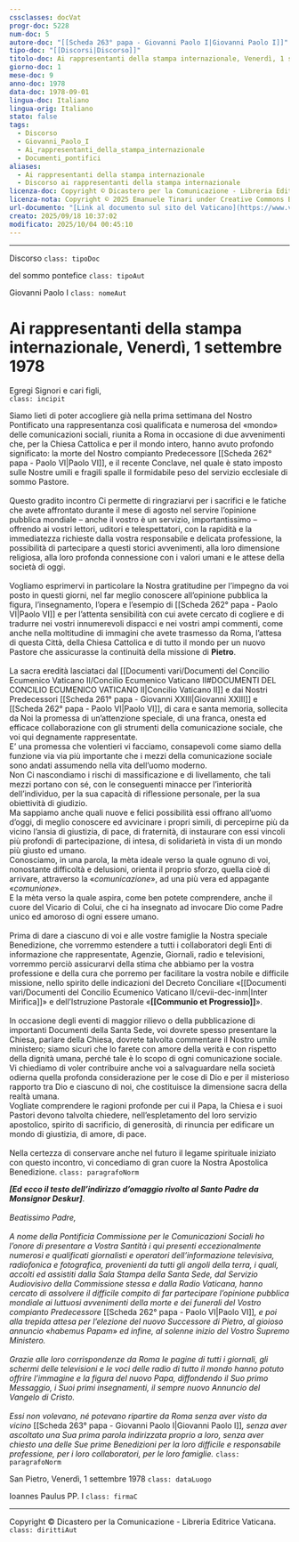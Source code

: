 ```yaml
---
cssclasses: docVat
progr-doc: 5228
num-doc: 5
autore-doc: "[[Scheda 263° papa - Giovanni Paolo I|Giovanni Paolo I]]"
tipo-doc: "[[Discorsi|Discorso]]"
titolo-doc: Ai rappresentanti della stampa internazionale, Venerdì, 1 settembre 1978
giorno-doc: 1
mese-doc: 9
anno-doc: 1978
data-doc: 1978-09-01
lingua-doc: Italiano
lingua-orig: Italiano
stato: false
tags:
  - Discorso
  - Giovanni_Paolo_I
  - Ai_rappresentanti_della_stampa_internazionale
  - Documenti_pontifici
aliases:
  - Ai rappresentanti della stampa internazionale
  - Discorso ai rappresentanti della stampa internazionale
licenza-doc: Copyright © Dicastero per la Comunicazione - Libreria Editrice Vaticana
licenza-nota: Copyright © 2025 Emanuele Tinari under Creative Commons BY-NC-SA 4.0 https://creativecommons.org/licenses/by-nc-sa/4.0/
url-documento: "[Link al documento sul sito del Vaticano](https://www.vatican.va/content/john-paul-i/it/speeches/documents/hf_jp-i_spe_01091978_press.html)"
creato: 2025/09/18 10:37:02
modificato: 2025/10/04 00:45:10
---
```



***


Discorso `class: tipoDoc`


del sommo pontefice `class: tipoAut`


Giovanni Paolo I `class: nomeAut`


# Ai rappresentanti della stampa internazionale, Venerdì, 1 settembre 1978


Egregi Signori e cari figli,<br> `class: incipit`


Siamo lieti di poter accogliere già nella prima settimana del Nostro Pontificato una rappresentanza così qualificata e numerosa del «mondo» delle comunicazioni sociali, riunita a Roma in occasione di due avvenimenti che, per la Chiesa Cattolica e per il mondo intero, hanno avuto profondo significato: la morte del Nostro compianto Predecessore [[Scheda 262° papa - Paolo VI|Paolo VI]], e il recente Conclave, nel quale è stato imposto sulle Nostre umili e fragili spalle il formidabile peso del servizio ecclesiale di sommo Pastore.<br><br>Questo gradito incontro Ci permette di ringraziarvi per i sacrifici e le fatiche che avete affrontato durante il mese di agosto nel servire l’opinione pubblica mondiale – anche il vostro è un servizio, importantissimo – offrendo ai vostri lettori, uditori e telespettatori, con la rapidità e la immediatezza richieste dalla vostra responsabile e delicata professione, la possibilità di partecipare a questi storici avvenimenti, alla loro dimensione religiosa, alla loro profonda connessione con i valori umani e le attese della società di oggi.<br><br>Vogliamo esprimervi in particolare la Nostra gratitudine per l’impegno da voi posto in questi giorni, nel far meglio conoscere all’opinione pubblica la figura, l’insegnamento, l’opera e l’esempio di [[Scheda 262° papa - Paolo VI|Paolo VI]] e per l’attenta sensibilità con cui avete cercato di cogliere e di tradurre nei vostri innumerevoli dispacci e nei vostri ampi commenti, come anche nella moltitudine di immagini che avete trasmesso da Roma, l’attesa di questa Città, della Chiesa Cattolica e di tutto il mondo per un nuovo Pastore che assicurasse la continuità della missione di **Pietro**.<br><br>La sacra eredità lasciataci dal [[Documenti vari/Documenti del Concilio Ecumenico Vaticano II/Concilio Ecumenico Vaticano II#DOCUMENTI DEL CONCILIO ECUMENICO VATICANO II|Concilio Vaticano II]] e dai Nostri Predecessori [[Scheda 261° papa - Giovanni XXIII|Giovanni XXIII]] e [[Scheda 262° papa - Paolo VI|Paolo VI]], di cara e santa memoria, sollecita da Noi la promessa di un’attenzione speciale, di una franca, onesta ed efficace collaborazione con gli strumenti della comunicazione sociale, che voi qui degnamente rappresentate.<br>E’ una promessa che volentieri vi facciamo, consapevoli come siamo della funzione via via più importante che i mezzi della comunicazione sociale sono andati assumendo nella vita dell’uomo moderno.<br>Non Ci nascondiamo i rischi di massificazione e di livellamento, che tali mezzi portano con sé, con le conseguenti minacce per l’interiorità dell’individuo, per la sua capacità di riflessione personale, per la sua obiettività di giudizio.<br>Ma sappiamo anche quali nuove e felici possibilità essi offrano all’uomo d’oggi, di meglio conoscere ed avvicinare i propri simili, di percepirne più da vicino l’ansia di giustizia, di pace, di fraternità, di instaurare con essi vincoli più profondi di partecipazione, di intesa, di solidarietà in vista di un mondo più giusto ed umano.<br>Conosciamo, in una parola, la mèta ideale verso la quale ognuno di voi, nonostante difficoltà e delusioni, orienta il proprio sforzo, quella cioè di arrivare, attraverso la «*comunicazione*», ad una più vera ed appagante «*comunione*».<br>E la mèta verso la quale aspira, come ben potete comprendere, anche il cuore del Vicario di Colui, che ci ha insegnato ad invocare Dio come Padre unico ed amoroso di ogni essere umano.<br><br>Prima di dare a ciascuno di voi e alle vostre famiglie la Nostra speciale Benedizione, che vorremmo estendere a tutti i collaboratori degli Enti di informazione che rappresentate, Agenzie, Giornali, radio e televisioni, vorremmo perciò assicurarvi della stima che abbiamo per la vostra professione e della cura che porremo per facilitare la vostra nobile e difficile missione, nello spirito delle indicazioni del Decreto Conciliare «[[Documenti vari/Documenti del Concilio Ecumenico Vaticano II/cevii-dec-inm|Inter Mirifica]]» e dell’Istruzione Pastorale «**[[Communio et Progressio]]**».<br><br>In occasione degli eventi di maggior rilievo o della pubblicazione di importanti Documenti della Santa Sede, voi dovrete spesso presentare la Chiesa, parlare della Chiesa, dovrete talvolta commentare il Nostro umile ministero; siamo sicuri che lo farete con amore della verità e con rispetto della dignità umana, perché tale è lo scopo di ogni comunicazione sociale.<br>Vi chiediamo di voler contribuire anche voi a salvaguardare nella società odierna quella profonda considerazione per le cose di Dio e per il misterioso rapporto tra Dio e ciascuno di noi, che costituisce la dimensione sacra della realtà umana.<br>Vogliate comprendere le ragioni profonde per cui il Papa, la Chiesa e i suoi Pastori devono talvolta chiedere, nell’espletamento del loro servizio apostolico, spirito di sacrificio, di generosità, di rinuncia per edificare un mondo di giustizia, di amore, di pace.<br><br>Nella certezza di conservare anche nel futuro il legame spirituale iniziato con questo incontro, vi concediamo di gran cuore la Nostra Apostolica Benedizione. `class: paragrafoNorm`


***[Ed ecco il testo dell’indirizzo d’omaggio rivolto al Santo Padre da Monsignor Deskur]***.<br><br>*Beatissimo Padre,<br><br>A nome della Pontificia Commissione per le Comunicazioni Sociali ho l’onore di presentare a Vostra Santità i qui presenti eccezionalmente numerosi e qualificati giornalisti e operatori dell’informazione televisiva, radiofonica e fotografica, provenienti da tutti gli angoli della terra, i quali, accolti ed assistiti dalla Sala Stampa della Santa Sede, dal Servizio Audiovisivo della Commissione stessa e dalla Radio Vaticana, hanno cercato di assolvere il difficile compito di far partecipare l’opinione pubblica mondiale ai luttuosi avvenimenti della morte e dei funerali del Vostro compianto Predecessore* [[Scheda 262° papa - Paolo VI|Paolo VI]]*, e poi alla trepida attesa per l’elezione del nuovo Successore di Pietro, al gioioso annuncio* «*habemus Papam*» *ed infine, al solenne inizio del Vostro Supremo Ministero.<br><br>Grazie alle loro corrispondenze da Roma le pagine di tutti i giornali, gli schermi delle televisioni e le voci delle radio di tutto il mondo hanno potuto offrire l’immagine e la figura del nuovo Papa, diffondendo il Suo primo Messaggio, i Suoi primi insegnamenti, il sempre nuovo Annuncio del Vangelo di Cristo.<br><br>Essi non volevano, né potevano ripartire da Roma senza aver visto da vicino* [[Scheda 263° papa - Giovanni Paolo I|Giovanni Paolo I]]*, senza aver ascoltato una Sua prima parola indirizzata proprio a loro, senza aver chiesto una delle Sue prime Benedizioni per la loro difficile e responsabile professione, per i loro collaboratori, per le loro famiglie.* `class: paragrafoNorm`


San Pietro, Venerdì, 1 settembre 1978 `class: dataLuogo`


Ioannes Paulus PP. I `class: firmaC`


***


Copyright © Dicastero per la Comunicazione - Libreria Editrice Vaticana. `class: dirittiAut`



